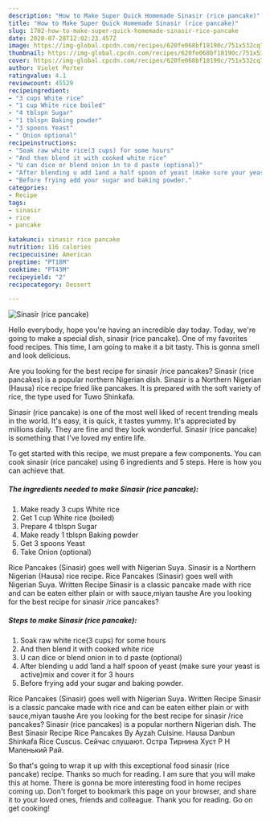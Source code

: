 ```yaml
---
description: "How to Make Super Quick Homemade Sinasir (rice pancake)"
title: "How to Make Super Quick Homemade Sinasir (rice pancake)"
slug: 1702-how-to-make-super-quick-homemade-sinasir-rice-pancake
date: 2020-07-28T12:02:23.457Z
image: https://img-global.cpcdn.com/recipes/620fe068bf18190c/751x532cq70/sinasir-rice-pancake-recipe-main-photo.jpg
thumbnail: https://img-global.cpcdn.com/recipes/620fe068bf18190c/751x532cq70/sinasir-rice-pancake-recipe-main-photo.jpg
cover: https://img-global.cpcdn.com/recipes/620fe068bf18190c/751x532cq70/sinasir-rice-pancake-recipe-main-photo.jpg
author: Violet Porter
ratingvalue: 4.1
reviewcount: 45529
recipeingredient:
- "3 cups White rice"
- "1 cup White rice boiled"
- "4 tblspn Sugar"
- "1 tblspn Baking powder"
- "3 spoons Yeast"
- " Onion optional"
recipeinstructions:
- "Soak raw white rice(3 cups) for some hours"
- "And then blend it with cooked white rice"
- "U can dice or blend onion in to d paste (optional)"
- "After blending u add 1and a half spoon of yeast (make sure your yeast is active)mix and cover it for 3 hours"
- "Before frying add your sugar and baking powder."
categories:
- Recipe
tags:
- sinasir
- rice
- pancake

katakunci: sinasir rice pancake 
nutrition: 116 calories
recipecuisine: American
preptime: "PT18M"
cooktime: "PT43M"
recipeyield: "2"
recipecategory: Dessert

---
```



![Sinasir (rice pancake)](https://img-global.cpcdn.com/recipes/620fe068bf18190c/751x532cq70/sinasir-rice-pancake-recipe-main-photo.jpg)

Hello everybody, hope you're having an incredible day today. Today, we're going to make a special dish, sinasir (rice pancake). One of my favorites food recipes. This time, I am going to make it a bit tasty. This is gonna smell and look delicious.

Are you looking for the best recipe for sinasir /rice pancakes? Sinasir (rice pancakes) is a popular northern Nigerian dish. Sinasir is a Northern Nigerian (Hausa) rice recipe fried like pancakes. It is prepared with the soft variety of rice, the type used for Tuwo Shinkafa.

Sinasir (rice pancake) is one of the most well liked of recent trending meals in the world. It's easy, it is quick, it tastes yummy. It's appreciated by millions daily. They are fine and they look wonderful. Sinasir (rice pancake) is something that I've loved my entire life.


To get started with this recipe, we must prepare a few components. You can cook sinasir (rice pancake) using 6 ingredients and 5 steps. Here is how you can achieve that.

<!--inarticleads1-->

##### The ingredients needed to make Sinasir (rice pancake):

1. Make ready 3 cups White rice
1. Get 1 cup White rice (boiled)
1. Prepare 4 tblspn Sugar
1. Make ready 1 tblspn Baking powder
1. Get 3 spoons Yeast
1. Take  Onion (optional)


Rice Pancakes (Sinasir) goes well with Nigerian Suya. Sinasir is a Northern Nigerian (Hausa) rice recipe. Rice Pancakes (Sinasir) goes well with Nigerian Suya. Written Recipe Sinasir is a classic pancake made with rice and can be eaten either plain or with sauce,miyan taushe Are you looking for the best recipe for sinasir /rice pancakes? 

<!--inarticleads2-->

##### Steps to make Sinasir (rice pancake):

1. Soak raw white rice(3 cups) for some hours
1. And then blend it with cooked white rice
1. U can dice or blend onion in to d paste (optional)
1. After blending u add 1and a half spoon of yeast (make sure your yeast is active)mix and cover it for 3 hours
1. Before frying add your sugar and baking powder.


Rice Pancakes (Sinasir) goes well with Nigerian Suya. Written Recipe Sinasir is a classic pancake made with rice and can be eaten either plain or with sauce,miyan taushe Are you looking for the best recipe for sinasir /rice pancakes? Sinasir (rice pancakes) is a popular northern Nigerian dish. The Best Sinasir Recipe Rice Pancakes By Ayzah Cuisine. Hausa Danbun Shinkafa Rice Cuscus. Сейчас слушают. Остра Тирнина Хуст Р Н Маленький Рай. 

So that's going to wrap it up with this exceptional food sinasir (rice pancake) recipe. Thanks so much for reading. I am sure that you will make this at home. There is gonna be more interesting food in home recipes coming up. Don't forget to bookmark this page on your browser, and share it to your loved ones, friends and colleague. Thank you for reading. Go on get cooking!
